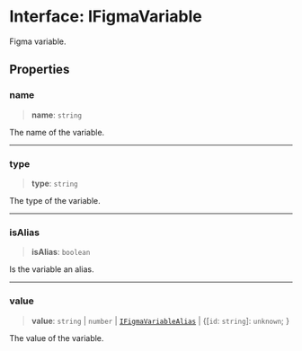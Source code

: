 # Interface: IFigmaVariable

Figma variable.

## Properties

### name

> **name**: `string`

The name of the variable.

***

### type

> **type**: `string`

The type of the variable.

***

### isAlias

> **isAlias**: `boolean`

Is the variable an alias.

***

### value

> **value**: `string` \| `number` \| [`IFigmaVariableAlias`](IFigmaVariableAlias.md) \| \{\[`id`: `string`\]: `unknown`; \}

The value of the variable.
